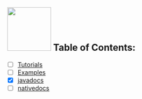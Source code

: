 ## <img src="https://user-images.githubusercontent.com/60224159/220400745-2582342f-5f4f-4827-b65f-a037e078c890.svg" width=100 height=100/> Table of Contents:

- [ ] [Tutorials]()
- [ ] [Examples]()
- [x] [javadocs](https://software-hardware-codesign.github.io/jme-alloc/javadoc/index.html)
- [ ] [nativedocs]() 
